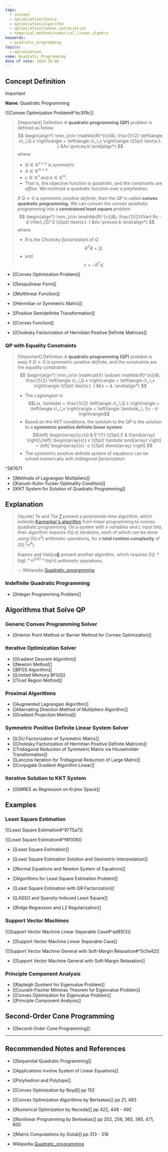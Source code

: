 ```yaml
---
tags:
  - concept
  - optimization/theory
  - optimization/algorithm
  - optimization/convex_optimization
  - numerical_methods/numerical_linear_algebra
keywords:
  - quadratic_programming
topics:
  - optimization
name: Quadratic Programming
date of note: 2024-10-06
---
```


## Concept Definition

>[!important]
>**Name**: Quadratic Programming


![[Convex Optimization Problem#^bc3f9c]]

>[!important] Definition
>A **quadratic programming (QP)** problem is defined as follow:
>$$
>\begin{align*}
> \min_{x\in \mathbb{R}^{n}}&\; \frac{1}{2} \left\langle  x\,,\,Q x \right\rangle + \left\langle  c\,,\,x  \right\rangle \\[5pt]
>\text{s.t. } &Ax \preceq b
>\end{align*}
>$$
>where 
>- $Q \in \mathbb{R}^{n\times n}$ is *symmetric*
>- $A\in \mathbb{R}^{m\times n}$
>- $c\in \mathbb{R}^{n}$ and $b\in \mathbb{R}^{m}$.
>- That is, the objective function is *quadratic*, and the constraints are *affine*. We minimize a quadratic function over a *polyhedron*.
>  
>If $Q \succ 0$ is *symmetric positive definite*, then the QP is called **convex quadratic programming.** We can convert the *convex quadratic programming* into a **constrained least square** problem
>$$
>\begin{align*}
> \min_{x\in  \mathbb{R}^{n}}&\; \frac{1}{2}\lVert Rx - d \rVert_{2}^2  \\[5pt]
>\text{s.t. } &Ax \preceq b
>\end{align*}
>$$ 
>where
>- $R$ is the *Cholesky factorization* of $Q$ $$R^{T}R = Q.$$ 
>- and $$c = -R^{T}d.$$
>

- [[Convex Optimization Problem]]
- [[Sesquilinear Form]]
- [[Multilinear Function]]

- [[Hermitian or Symmetric Matrix]]
- [[Positive Semidefinite Transformation]]
- [[Convex Function]]
- [[Cholesky Factorization of Hermitian Positive Definite Matrices]]



### QP with Equality Constraints

>[!important] Definition
>A **quadratic programming (QP)** problem is easy if $Q \succ 0$ is *symmetric positive definite*, and the constraints are the *equality constraints*
>$$
>\begin{align*}
> \min_{x\in \mathcal{X} \subset \mathbb{R}^{n}}&\; \frac{1}{2} \left\langle  x\,,\,Q x \right\rangle + \left\langle  c\,,\,x  \right\rangle \\[5pt]
>\text{s.t. } &Ex = d.
>\end{align*}
>$$
>- The *Lagrangian* is $$L(x, \lambda) = \frac{1}{2} \left\langle  x\,,\,Q x \right\rangle + \left\langle  c\,,\,x  \right\rangle + \left\langle  \lambda\,,\,   Ex - d \right\rangle$$
>- Based on the *KKT conditions*, the solution to the QP is the solution to a **symmetric positive definite linear system** $$\left[ \begin{array}{cc}Q & E^{T} \\[5pt] E & 0\end{array} \right]\;\left[ \begin{array}{c} x \\[5pt] \lambda \end{array} \right] = \left[ \begin{array}{c} -c \\[5pt] d\end{array} \right] $$
>- The symmetric positive definite system of equations can be solved numerically with *tridiagonal factorization*

^387671

- [[Methods of Lagrangian Multipliers]]
- [[Karush-Kuhn-Tucker Optimality Condition]]
- [[KKT System for Solution of Quadratic Programming]]


## Explanation

>[!quote]
>Ye and Tse [7](https://en.wikipedia.org/wiki/Quadratic_programming#cite_note-7) present a polynomial-time algorithm, which extends [Karmarkar's algorithm](https://en.wikipedia.org/wiki/Karmarkar%27s_algorithm "Karmarkar's algorithm") from linear programming to convex quadratic programming. On a system with $n$ *variables* and $L$ *input bits*, their algorithm requires $O(L n)$ iterations, each of which can be done using $O(L n^3)$ arithmetic operations, for a **total runtime complexity** of $O(L^2 n^4)$.
>
>Kapoor and Vaidya[8](https://en.wikipedia.org/wiki/Quadratic_programming#cite_note-8) present another algorithm, which requires $O(L * log L * n^{3.67} * log\,n)$ arithmetic operations.
>
>-- Wikipedia [Quadratic_programming](https://en.wikipedia.org/wiki/Quadratic_programming)

### Indefinite Quadratic Programming

- [[Integer Programming Problem]]


## Algorithms that Solve QP

### Generic Convex Programming Solver

- [[Interior Point Method or Barrier Method for Convex Optimization]]

### Iterative Optimization Solver

- [[Gradient Descent Algorithm]]
- [[Newton Method]]
- [[BFGS Algorithm]]
- [[Limited Memory BFGS]]
- [[Trust Region Method]]

### Proximal Algorithms

- [[Augmented Lagrangian Algorithm]]
- [[Alternating Direction Method of Multipliers Algorithm]]
- [[Gradient Projection Method]]

### Symmetric Positive Definite Linear System Solver

- [[LDU Factorization of Symmetric Matrix]]
- [[Cholesky Factorization of Hermitian Positive Definite Matrices]]
- [[Tridiagonal Reduction of Symmetric Matrix via Householder Transformation]]
- [[Lanczos Iteration for Tridiagonal Reduction of Large Matrix]]
- [[Conjugate Gradient Algorithm Linear]]

### Iterative Solution to KKT System

- [[GMRES as Regression on Krylov Space]]




## Examples

### Least Square Estimation

![[Least Square Estimation#^9775a7]]

![[Least Square Estimation#^f8f306]]

- [[Least Square Estimation]]
- [[Least Square Estimation Solution and Geometric Interpretation]]
- [[Normal Equations and Newton System of Equations]]
- [[Algorithms for Least Square Estimation Problem]]
- [[Least Square Estimation with QR Factorization]]

- [[LASSO and Sparsity-Induced Least Square]]
- [[Ridge Regression and L2 Regularization]]

### Support Vector Machines

![[Support Vector Machine Linear Separable Case#^ad85f3]]

- [[Support Vector Machine Linear Separable Case]]

![[Support Vector Machine General with Soft-Margin Relaxation#^5c5e42]]

- [[Support Vector Machine General with Soft-Margin Relaxation]]

### Principle Component Analysis

- [[Rayleigh Quotient for Eigenvalue Problem]]
- [[Courant-Fischer Minimax Theorem for Eigenvalue Problem]]
- [[Convex Optimization for Eigenvalue Problem]]
- [[Principle Component Analysis]]



## Second-Order Cone Programming

- [[Second-Order Cone Programming]]




-----------
##  Recommended Notes and References


- [[Sequential Quadratic Programming]]
- [[Applications involve System of Linear Equations]]




- [[Polyhedron and Polytope]]


- [[Convex Optimization by Boyd]] pp 152
- [[Convex Optimization Algorithms by Bertsekas]] pp 21, 483
- [[Numerical Optimization by Nocedal]] pp 422,  448 - 492
- [[Nonlinear Programming by Bertsekas]] pp 202, 256, 365, 385, 471, 600
- [[Matrix Computations by Golub]] pp 313 - 318
- Wikipedia [Quadratic_programming](https://en.wikipedia.org/wiki/Quadratic_programming)